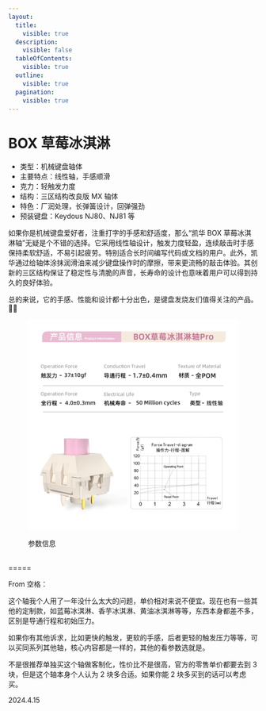 ```yaml
---
layout:
  title:
    visible: true
  description:
    visible: false
  tableOfContents:
    visible: true
  outline:
    visible: true
  pagination:
    visible: true
---
```


# BOX 草莓冰淇淋

* 类型：机械键盘轴体
* 主要特点：线性轴，手感顺滑
* 克力：轻触发力度
* 结构：三区结构改良版 MX 轴体
* 特色：厂润处理，长弹簧设计，回弹强劲
* 预装键盘：Keydous NJ80、NJ81 等

如果你是机械键盘爱好者，注重打字的手感和舒适度，那么“凯华 BOX 草莓冰淇淋轴”无疑是个不错的选择。它采用线性轴设计，触发力度轻盈，连续敲击时手感保持柔软舒适，不易引起疲劳。特别适合长时间编写代码或文档的用户。此外，凯华通过给轴体涂抹润滑油来减少键盘操作时的摩擦，带来更流畅的敲击体验。其创新的三区结构保证了稳定性与清脆的声音，长寿命的设计也意味着用户可以得到持久的良好体验。

总的来说，它的手感、性能和设计都十分出色，是键盘发烧友们值得关注的产品。🍓✨

<figure><img src="../.gitbook/assets/image (4).png" alt=""><figcaption><p>参数信息</p></figcaption></figure>

<br>
=====
<br>

From 空格：

这个轴我个人用了一年没什么太大的问题，单价相对来说不便宜。现在也有一些其他的定制款，如蓝莓冰淇淋、香芋冰淇淋、黄油冰淇淋等等，东西本身都差不多，区别是导通行程和初始压力。

如果你有其他诉求，比如更快的触发，更软的手感，后者更轻的触发压力等等，可以买同系列其他轴，核心内容都是一样的，其他的看参数选就是。

不是很推荐单独买这个轴做客制化，性价比不是很高，官方的零售单价都要去到 3 块，但是这个轴本身个人认为 2 块多合适。如果你能 2 块多买到的话可以考虑买。

2024.4.15
